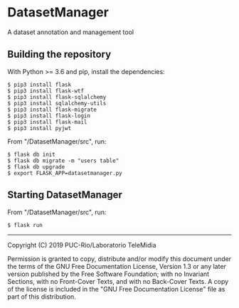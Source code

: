 # DatasetManager
A dataset annotation and management tool


## Building the repository
With Python >= 3.6 and pip, install the dependencies:

    $ pip3 install flask 
    $ pip3 install flask-wtf
    $ pip3 install flask-sqlalchemy
    $ pip3 install sqlalchemy-utils
    $ pip3 install flask-migrate
    $ pip3 install flask-login
    $ pip3 install flask-mail
    $ pip3 install pyjwt
    
From "/DatasetManager/src", run:   

    $ flask db init
    $ flask db migrate -m "users table"
    $ flask db upgrade
    $ export FLASK_APP=datasetmanager.py 

## Starting DatasetManager
From "/DatasetManager/src", run:

    $ flask run

---
Copyright (C) 2019 PUC-Rio/Laboratorio TeleMidia

Permission is granted to copy, distribute and/or modify this document under
the terms of the GNU Free Documentation License, Version 1.3 or any later
version published by the Free Software Foundation; with no Invariant
Sections, with no Front-Cover Texts, and with no Back-Cover Texts. A copy of
the license is included in the "GNU Free Documentation License" file as part
of this distribution.
